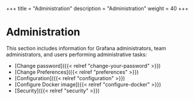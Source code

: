 +++
title = "Administration"
description = "Administration"
weight = 40
+++

# Administration

This section includes information for Grafana administrators, team administrators, and users performing administrative tasks:

- [Change password]({{< relref "change-your-password" >}})
- [Change Preferences]({{< relref "preferences" >}})
- [Configuration]({{< relref "configuration" >}})
- [Configure Docker image]({{< relref "configure-docker" >}})
- [Security]({{< relref "security" >}})

